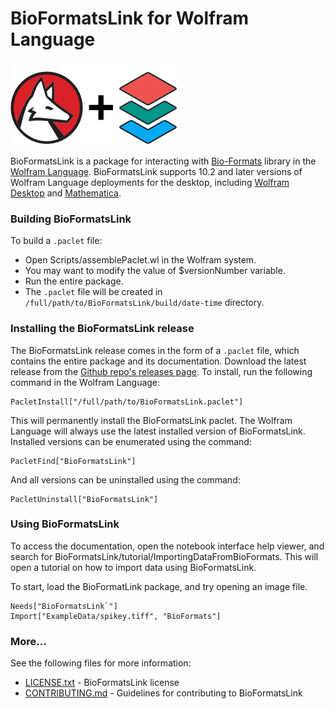 # BioFormatsLink for Wolfram Language

![BioFormatsLinkLogo](logo.png)

BioFormatsLink is a package for interacting with [Bio-Formats](http://www.openmicroscopy.org/bio-formats/) library in the [Wolfram Language](https://www.wolfram.com/language/). BioFormatsLink supports 10.2 and later versions of Wolfram Language deployments for the desktop, including [Wolfram Desktop](https://www.wolfram.com/desktop/) and [Mathematica](https://www.wolfram.com/mathematica/).

### Building BioFormatsLink
    
To build a `.paclet` file:

* Open Scripts/assemblePaclet.wl in the Wolfram system.
* You may want to modify the value of $versionNumber variable.
* Run the entire package.
* The `.paclet` file will be created in `/full/path/to/BioFormatsLink/build/date-time` directory.

### Installing the BioFormatsLink release

The BioFormatsLink release comes in the form of a `.paclet` file, which contains the entire package and its documentation. Download the latest release from the [Github repo's releases page](https://github.com/WolframResearch/BioFormatsLink/releases). To install, run the following command in the Wolfram Language:

    PacletInstall["/full/path/to/BioFormatsLink.paclet"]

This will permanently install the BioFormatsLink paclet. The Wolfram Language will always use the latest installed version of BioFormatsLink. Installed versions can be enumerated using the command:

    PacletFind["BioFormatsLink"]

And all versions can be uninstalled using the command:

    PacletUninstall["BioFormatsLink"]
    
 
### Using BioFormatsLink

To access the documentation, open the notebook interface help viewer, and search for BioFormatsLink/tutorial/ImportingDataFromBioFormats. This will open a tutorial on how to import data using BioFormatsLink.

To start, load the BioFormatLink package, and try opening an image file.

    Needs["BioFormatsLink`"]
    Import["ExampleData/spikey.tiff", "BioFormats"] 
    
### More...

See the following files for more information:

* [LICENSE.txt](LICENSE.txt) - BioFormatsLink license
* [CONTRIBUTING.md](CONTRIBUTING.md) - Guidelines for contributing to BioFormatsLink

